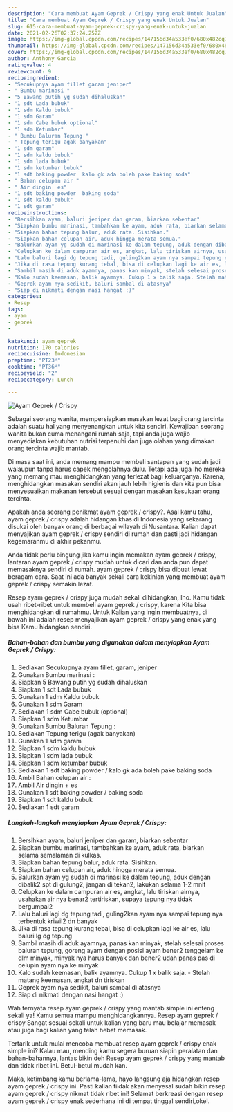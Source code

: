 ```yaml
---
description: "Cara membuat Ayam Geprek / Crispy yang enak Untuk Jualan"
title: "Cara membuat Ayam Geprek / Crispy yang enak Untuk Jualan"
slug: 615-cara-membuat-ayam-geprek-crispy-yang-enak-untuk-jualan
date: 2021-02-26T02:37:24.252Z
image: https://img-global.cpcdn.com/recipes/147156d34a533ef0/680x482cq70/ayam-geprek-crispy-foto-resep-utama.jpg
thumbnail: https://img-global.cpcdn.com/recipes/147156d34a533ef0/680x482cq70/ayam-geprek-crispy-foto-resep-utama.jpg
cover: https://img-global.cpcdn.com/recipes/147156d34a533ef0/680x482cq70/ayam-geprek-crispy-foto-resep-utama.jpg
author: Anthony Garcia
ratingvalue: 4
reviewcount: 9
recipeingredient:
- "Secukupnya ayam fillet garam jeniper"
- " Bumbu marinasi "
- "5 Bawang putih yg sudah dihaluskan"
- "1 sdt Lada bubuk"
- "1 sdm Kaldu bubuk"
- "1 sdm Garam"
- "1 sdm Cabe bubuk optional"
- "1 sdm Ketumbar"
- " Bumbu Baluran Tepung "
- " Tepung terigu agak banyakan"
- "1 sdm garam"
- "1 sdm kaldu bubuk"
- "1 sdm lada bubuk"
- "1 sdm ketumbar bubuk"
- "1 sdt baking powder  kalo gk ada boleh pake baking soda"
- " Bahan celupan air "
- " Air dingin  es"
- "1 sdt baking powder  baking soda"
- "1 sdt kaldu bubuk"
- "1 sdt garam"
recipeinstructions:
- "Bersihkan ayam, baluri jeniper dan garam, biarkan sebentar"
- "Siapkan bumbu marinasi, tambahkan ke ayam, aduk rata, biarkan selama semalaman di kulkas."
- "Siapkan bahan tepung balur, aduk rata. Sisihkan."
- "Siapkan bahan celupan air, aduk hingga merata semua."
- "Balurkan ayam yg sudah di marinasi ke dalam tepung, aduk dengan dibalik2 spt di gulung2, jangan di tekan2, lakukan selama 1-2 mnit"
- "Celupkan ke dalam campuran air es, angkat, lalu tiriskan airnya, usahakan air nya benar2 tertiriskan, supaya tepung nya tidak bergumpal2"
- "Lalu baluri lagi dg tepung tadi, guling2kan ayam nya sampai tepung nya terbentuk kriwil2 dn banyak"
- "Jika di rasa tepung kurang tebal, bisa di celupkan lagi ke air es, lalu baluri lg dg tepung"
- "Sambil masih di aduk ayamnya, panas kan minyak, stelah selesai proses baluran tepung, goreng ayam dengan posisi ayam bener2 tenggelam ke dlm minyak, minyak nya harus banyak dan bener2 udah panas pas di celupin ayam nya ke minyak"
- "Kalo sudah keemasan, balik ayamnya. Cukup 1 x balik saja. Stelah matang keemasan, angkat dn tiriskan"
- "Geprek ayam nya sedikit, baluri sambal di atasnya"
- "Siap di nikmati dengan nasi hangat :)"
categories:
- Resep
tags:
- ayam
- geprek
- 

katakunci: ayam geprek  
nutrition: 170 calories
recipecuisine: Indonesian
preptime: "PT23M"
cooktime: "PT36M"
recipeyield: "2"
recipecategory: Lunch

---
```



![Ayam Geprek / Crispy](https://img-global.cpcdn.com/recipes/147156d34a533ef0/680x482cq70/ayam-geprek-crispy-foto-resep-utama.jpg)

Sebagai seorang wanita, mempersiapkan masakan lezat bagi orang tercinta adalah suatu hal yang menyenangkan untuk kita sendiri. Kewajiban seorang  wanita bukan cuma menangani rumah saja, tapi anda juga wajib menyediakan kebutuhan nutrisi terpenuhi dan juga olahan yang dimakan orang tercinta wajib mantab.

Di masa  saat ini, anda memang mampu membeli santapan yang sudah jadi walaupun tanpa harus capek mengolahnya dulu. Tetapi ada juga lho mereka yang memang mau menghidangkan yang terlezat bagi keluarganya. Karena, menghidangkan masakan sendiri akan jauh lebih higienis dan kita pun bisa menyesuaikan makanan tersebut sesuai dengan masakan kesukaan orang tercinta. 



Apakah anda seorang penikmat ayam geprek / crispy?. Asal kamu tahu, ayam geprek / crispy adalah hidangan khas di Indonesia yang sekarang disukai oleh banyak orang di berbagai wilayah di Nusantara. Kalian dapat menyajikan ayam geprek / crispy sendiri di rumah dan pasti jadi hidangan kegemaranmu di akhir pekanmu.

Anda tidak perlu bingung jika kamu ingin memakan ayam geprek / crispy, lantaran ayam geprek / crispy mudah untuk dicari dan anda pun dapat memasaknya sendiri di rumah. ayam geprek / crispy bisa dibuat lewat beragam cara. Saat ini ada banyak sekali cara kekinian yang membuat ayam geprek / crispy semakin lezat.

Resep ayam geprek / crispy juga mudah sekali dihidangkan, lho. Kamu tidak usah ribet-ribet untuk membeli ayam geprek / crispy, karena Kita bisa menghidangkan di rumahmu. Untuk Kalian yang ingin membuatnya, di bawah ini adalah resep menyajikan ayam geprek / crispy yang enak yang bisa Kamu hidangkan sendiri.

<!--inarticleads1-->

##### Bahan-bahan dan bumbu yang digunakan dalam menyiapkan Ayam Geprek / Crispy:

1. Sediakan Secukupnya ayam fillet, garam, jeniper
1. Gunakan  Bumbu marinasi :
1. Siapkan 5 Bawang putih yg sudah dihaluskan
1. Siapkan 1 sdt Lada bubuk
1. Gunakan 1 sdm Kaldu bubuk
1. Gunakan 1 sdm Garam
1. Sediakan 1 sdm Cabe bubuk (optional)
1. Siapkan 1 sdm Ketumbar
1. Gunakan  Bumbu Baluran Tepung :
1. Sediakan  Tepung terigu (agak banyakan)
1. Gunakan 1 sdm garam
1. Siapkan 1 sdm kaldu bubuk
1. Siapkan 1 sdm lada bubuk
1. Siapkan 1 sdm ketumbar bubuk
1. Sediakan 1 sdt baking powder / kalo gk ada boleh pake baking soda
1. Ambil  Bahan celupan air :
1. Ambil  Air dingin + es
1. Gunakan 1 sdt baking powder / baking soda
1. Siapkan 1 sdt kaldu bubuk
1. Sediakan 1 sdt garam




<!--inarticleads2-->

##### Langkah-langkah menyiapkan Ayam Geprek / Crispy:

1. Bersihkan ayam, baluri jeniper dan garam, biarkan sebentar
1. Siapkan bumbu marinasi, tambahkan ke ayam, aduk rata, biarkan selama semalaman di kulkas.
1. Siapkan bahan tepung balur, aduk rata. Sisihkan.
1. Siapkan bahan celupan air, aduk hingga merata semua.
1. Balurkan ayam yg sudah di marinasi ke dalam tepung, aduk dengan dibalik2 spt di gulung2, jangan di tekan2, lakukan selama 1-2 mnit
1. Celupkan ke dalam campuran air es, angkat, lalu tiriskan airnya, usahakan air nya benar2 tertiriskan, supaya tepung nya tidak bergumpal2
1. Lalu baluri lagi dg tepung tadi, guling2kan ayam nya sampai tepung nya terbentuk kriwil2 dn banyak
1. Jika di rasa tepung kurang tebal, bisa di celupkan lagi ke air es, lalu baluri lg dg tepung
1. Sambil masih di aduk ayamnya, panas kan minyak, stelah selesai proses baluran tepung, goreng ayam dengan posisi ayam bener2 tenggelam ke dlm minyak, minyak nya harus banyak dan bener2 udah panas pas di celupin ayam nya ke minyak
1. Kalo sudah keemasan, balik ayamnya. Cukup 1 x balik saja. - Stelah matang keemasan, angkat dn tiriskan
1. Geprek ayam nya sedikit, baluri sambal di atasnya
1. Siap di nikmati dengan nasi hangat :)




Wah ternyata resep ayam geprek / crispy yang mantab simple ini enteng sekali ya! Kamu semua mampu menghidangkannya. Resep ayam geprek / crispy Sangat sesuai sekali untuk kalian yang baru mau belajar memasak atau juga bagi kalian yang telah hebat memasak.

Tertarik untuk mulai mencoba membuat resep ayam geprek / crispy enak simple ini? Kalau mau, mending kamu segera buruan siapin peralatan dan bahan-bahannya, lantas bikin deh Resep ayam geprek / crispy yang mantab dan tidak ribet ini. Betul-betul mudah kan. 

Maka, ketimbang kamu berlama-lama, hayo langsung aja hidangkan resep ayam geprek / crispy ini. Pasti kalian tiidak akan menyesal sudah bikin resep ayam geprek / crispy nikmat tidak ribet ini! Selamat berkreasi dengan resep ayam geprek / crispy enak sederhana ini di tempat tinggal sendiri,oke!.

